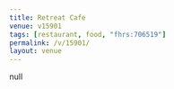 ```yaml
---
title: Retreat Cafe
venue: v15901
tags: [restaurant, food, "fhrs:706519"]
permalink: /v/15901/
layout: venue
---
```

null
